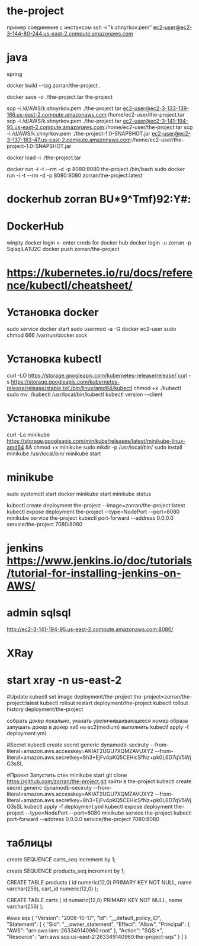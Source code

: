# the-project
пример соединение с инстансом
ssh -i "k.shnyrkov.pem" ec2-user@ec2-3-144-80-244.us-east-2.compute.amazonaws.com
# java
spring

docker build --tag zorran/the-project .

docker save -o ./the-project.tar the-project

scp -i /d/AWS/k.shnyrkov.pem ./the-project.tar ec2-user@ec2-3-133-139-186.us-east-2.compute.amazonaws.com:/home/ec2-user/the-project.tar
scp -i /d/AWS/k.shnyrkov.pem ./the-project.tar ec2-user@ec2-3-141-194-95.us-east-2.compute.amazonaws.com:/home/ec2-user/the-project.tar
scp -i /d/AWS/k.shnyrkov.pem ./the-project-1.0-SNAPSHOT.jar ec2-user@ec2-3-137-183-47.us-east-2.compute.amazonaws.com:/home/ec2-user/the-project-1.0-SNAPSHOT.jar



docker load -i ./the-project.tar

docker run -i -t --rm -d -p 8080:8080 the-project /bin/bash
sudo docker run -i -t --rm -d -p 8080:8080 zorran/the-project:latest

# dockerhub zorran BU*9^Tmf)92:Y#:


# DockerHub
winpty docker login <- enter creds for docker hub
docker login -u zorran -p SqlsqlLA1U2C
docker push zorran/the-project

# https://kubernetes.io/ru/docs/reference/kubectl/cheatsheet/
# Установка docker
sudo service docker start
sudo usermod -a -G docker ec2-user
sudo chmod 666 /var/run/docker.sock
# Установка kubectl
curl -LO https://storage.googleapis.com/kubernetes-release/release/`curl -s https://storage.googleapis.com/kubernetes-release/release/stable.txt`/bin/linux/amd64/kubectl
chmod +x ./kubectl
sudo mv ./kubectl /usr/local/bin/kubectl
kubectl version --client
# Установка minikube
curl -Lo minikube https://storage.googleapis.com/minikube/releases/latest/minikube-linux-amd64 && chmod +x minikube
sudo mkdir -p /usr/local/bin/
sudo install minikube /usr/local/bin/
minikube start
# minikube
sudo systemctl start docker
minikube start
minikube status

kubectl create deployment the-project --image=zorran/the-project:latest
kubectl expose deployment the-project --type=NodePort --port=8080
minikube service the-project
kubectl port-forward --address 0.0.0.0 service/the-project 7080:8080

# jenkins https://www.jenkins.io/doc/tutorials/tutorial-for-installing-jenkins-on-AWS/
# admin sqlsql
http://ec2-3-141-194-95.us-east-2.compute.amazonaws.com:8080/

# XRay
# start xray -n us-east-2

#Update
kubectl set image deployment/the-project the-project=zorran/the-project:latest
kubectl rollout restart deployment/the-project
kubectl rollout history deployment/the-project

собрать докер локально, указать увеличившивающееся номер образа
запушать докер в докер хаб
на ec2(medium) выполнить kubectl apply -f deployment.yml

#Secret
kubectl create secret generic dynamodb-seciruty --from-literal=amazon.aws.accesskey=AKIAT2UGU7XQMZAVUXY2 --from-literal=amazon.aws.secretkey=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


#Проект
Запустить стек
minikube start
git clone https://github.com/zorran/the-project.git
зайти в the-project
kubectl create secret generic dynamodb-seciruty --from-literal=amazon.aws.accesskey=AKIAT2UGU7XQMZAVUXY2 --from-literal=amazon.aws.secretkey=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
kubectl apply -f deployment.yml
kubectl expose deployment the-project --type=NodePort --port=8080
minikube service the-project
kubectl port-forward --address 0.0.0.0 service/the-project 7080:8080


# таблицы
create SEQUENCE carts_seq increment by 1;

create SEQUENCE products_seq increment by 1;

CREATE TABLE products (
id numeric(12,0) PRIMARY KEY NOT NULL,
name varchar(256),
cart_id numeric(12,0)
);

CREATE TABLE carts (
id numeric(12,0) PRIMARY KEY NOT NULL,
name varchar(256)
);

#aws sqs
{
"Version": "2008-10-17",
"Id": "__default_policy_ID",
"Statement": [
{
"Sid": "__owner_statement",
"Effect": "Allow",
"Principal": {
"AWS": "arn:aws:iam::263349140960:root"
},
"Action": "SQS:*",
"Resource": "arn:aws:sqs:us-east-2:263349140960:the-project-sqs"
}
]
}